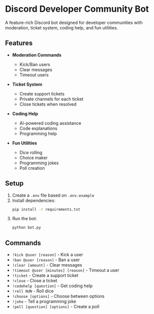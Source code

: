 # Discord Developer Community Bot

A feature-rich Discord bot designed for developer communities with moderation, ticket system, coding help, and fun utilities.

## Features

- **Moderation Commands**
  - Kick/Ban users
  - Clear messages
  - Timeout users

- **Ticket System**
  - Create support tickets
  - Private channels for each ticket
  - Close tickets when resolved

- **Coding Help**
  - AI-powered coding assistance
  - Code explanations
  - Programming help

- **Fun Utilities**
  - Dice rolling
  - Choice maker
  - Programming jokes
  - Poll creation

## Setup

1. Create a `.env` file based on `.env.example`
2. Install dependencies:
   ```bash
   pip install -r requirements.txt
   ```
3. Run the bot:
   ```bash
   python bot.py
   ```

## Commands

- `!kick @user [reason]` - Kick a user
- `!ban @user [reason]` - Ban a user
- `!clear [amount]` - Clear messages
- `!timeout @user [minutes] [reason]` - Timeout a user
- `!ticket` - Create a support ticket
- `!close` - Close a ticket
- `!codehelp [question]` - Get coding help
- `!roll NdN` - Roll dice
- `!choose [options]` - Choose between options
- `!joke` - Tell a programming joke
- `!poll [question] [options]` - Create a poll